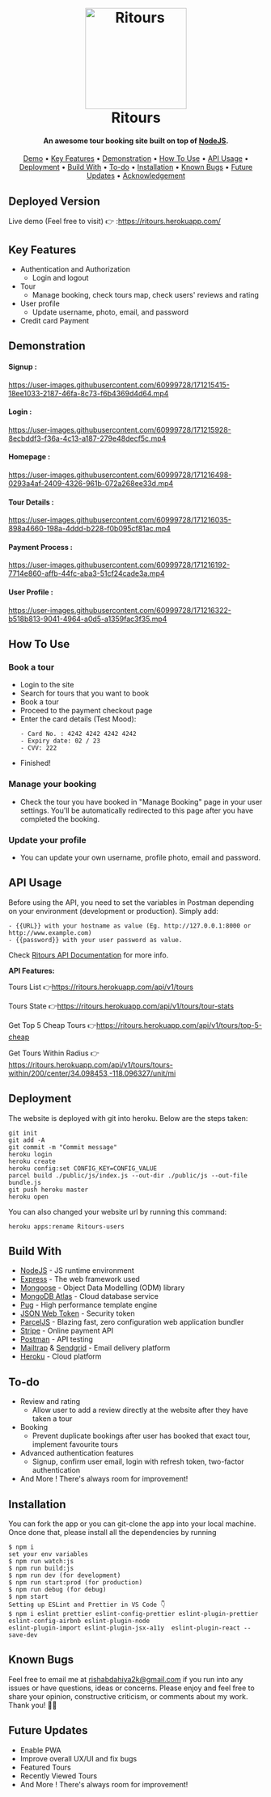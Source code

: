 <h1 align="center">
  <br>
  <a href="https://ritours.herokuapp.com/"><img src="https://github.com/Rishabh-Dahiya/Ritours/blob/master/public/img/logo-green-round.png" alt="Ritours" width="200"></a>
  <br>
  Ritours
  <br>
</h1>

<h4 align="center">An awesome tour booking site built on top of <a href="https://nodejs.org/en/" target="_blank">NodeJS</a>.</h4>

 <p align="center">
 <a href="#deployed-version">Demo</a> •
  <a href="#key-features">Key Features</a> •
  <a href="#demonstration">Demonstration</a> •
  <a href="#how-to-use">How To Use</a> •
  <a href="#api-usage">API Usage</a> •
  <a href="#deployment">Deployment</a> •
  <a href="#build-with">Build With</a> •
  <a href="#to-do">To-do</a> •
  <a href="#installation">Installation</a> • 
  <a href="#known-bugs">Known Bugs</a> • 
  <a href="#future-updates">Future Updates</a> • 
  <a href="#acknowledgement">Acknowledgement</a>
</p>

## Deployed Version

Live demo (Feel free to visit) 👉 :https://ritours.herokuapp.com/

## Key Features

- Authentication and Authorization
  - Login and logout
- Tour
  - Manage booking, check tours map, check users' reviews and rating
- User profile
  - Update username, photo, email, and password
- Credit card Payment

## Demonstration

#### Signup :

https://user-images.githubusercontent.com/60999728/171215415-18ee1033-2187-46fa-8c73-f6b4369d4d64.mp4

#### Login :

https://user-images.githubusercontent.com/60999728/171215928-8ecbddf3-f36a-4c13-a187-279e48decf5c.mp4

#### Homepage :

https://user-images.githubusercontent.com/60999728/171216498-0293a4af-2409-4326-961b-072a268ee33d.mp4

#### Tour Details :

https://user-images.githubusercontent.com/60999728/171216035-898a4660-198a-4ddd-b228-f0b095cf81ac.mp4

#### Payment Process :

https://user-images.githubusercontent.com/60999728/171216192-7714e860-affb-44fc-aba3-51cf24cade3a.mp4

#### User Profile :

https://user-images.githubusercontent.com/60999728/171216322-b518b813-9041-4964-a0d5-a1359fac3f35.mp4

## How To Use

### Book a tour

- Login to the site
- Search for tours that you want to book
- Book a tour
- Proceed to the payment checkout page
- Enter the card details (Test Mood):
  ```
  - Card No. : 4242 4242 4242 4242
  - Expiry date: 02 / 23
  - CVV: 222
  ```
- Finished!

### Manage your booking

- Check the tour you have booked in "Manage Booking" page in your user settings. You'll be automatically redirected to this
  page after you have completed the booking.

### Update your profile

- You can update your own username, profile photo, email and password.

## API Usage

Before using the API, you need to set the variables in Postman depending on your environment (development or production). Simply add:

```
- {{URL}} with your hostname as value (Eg. http://127.0.0.1:8000 or http://www.example.com)
- {{password}} with your user password as value.
```

Check [Ritours API Documentation](https://documenter.getpostman.com/view/20661471/UyrAGxZr) for more info.

<b> API Features: </b>

Tours List 👉https://ritours.herokuapp.com/api/v1/tours

Tours State 👉https://ritours.herokuapp.com/api/v1/tours/tour-stats

Get Top 5 Cheap Tours 👉https://ritours.herokuapp.com/api/v1/tours/top-5-cheap

Get Tours Within Radius 👉https://ritours.herokuapp.com/api/v1/tours/tours-within/200/center/34.098453,-118.096327/unit/mi

## Deployment

The website is deployed with git into heroku. Below are the steps taken:

```
git init
git add -A
git commit -m "Commit message"
heroku login
heroku create
heroku config:set CONFIG_KEY=CONFIG_VALUE
parcel build ./public/js/index.js --out-dir ./public/js --out-file bundle.js
git push heroku master
heroku open
```

You can also changed your website url by running this command:

```
heroku apps:rename Ritours-users
```

## Build With

- [NodeJS](https://nodejs.org/en/) - JS runtime environment
- [Express](http://expressjs.com/) - The web framework used
- [Mongoose](https://mongoosejs.com/) - Object Data Modelling (ODM) library
- [MongoDB Atlas](https://www.mongodb.com/cloud/atlas) - Cloud database service
- [Pug](https://pugjs.org/api/getting-started.html) - High performance template engine
- [JSON Web Token](https://jwt.io/) - Security token
- [ParcelJS](https://parceljs.org/) - Blazing fast, zero configuration web application bundler
- [Stripe](https://stripe.com/) - Online payment API
- [Postman](https://www.getpostman.com/) - API testing
- [Mailtrap](https://mailtrap.io/) & [Sendgrid](https://sendgrid.com/) - Email delivery platform
- [Heroku](https://www.heroku.com/) - Cloud platform

## To-do

- Review and rating
  - Allow user to add a review directly at the website after they have taken a tour
- Booking
  - Prevent duplicate bookings after user has booked that exact tour, implement favourite tours
- Advanced authentication features
  - Signup, confirm user email, login with refresh token, two-factor authentication
- And More ! There's always room for improvement!

## Installation

You can fork the app or you can git-clone the app into your local machine. Once done that, please install all the
dependencies by running

```
$ npm i
set your env variables
$ npm run watch:js
$ npm run build:js
$ npm run dev (for development)
$ npm run start:prod (for production)
$ npm run debug (for debug)
$ npm start
Setting up ESLint and Prettier in VS Code 👇
$ npm i eslint prettier eslint-config-prettier eslint-plugin-prettier eslint-config-airbnb eslint-plugin-node
eslint-plugin-import eslint-plugin-jsx-a11y  eslint-plugin-react --save-dev
```

## Known Bugs

Feel free to email me at rishabdahiya2k@gmail.com if you run into any issues or have questions, ideas or concerns.
Please enjoy and feel free to share your opinion, constructive criticism, or comments about my work. Thank you! 🙂😊

## Future Updates

- Enable PWA
- Improve overall UX/UI and fix bugs
- Featured Tours
- Recently Viewed Tours
- And More ! There's always room for improvement!
 